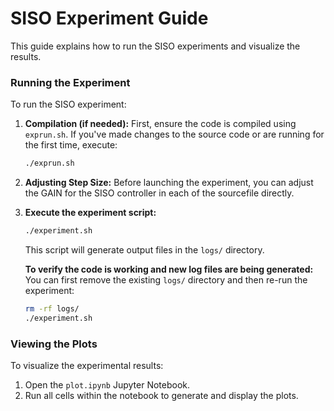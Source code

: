# SISO Experiment Guide

This guide explains how to run the SISO experiments and visualize the results.

### Running the Experiment

To run the SISO experiment:


1.  **Compilation (if needed):**
    First, ensure the code is compiled using `exprun.sh`. If you've made changes to the source code or are running for the first time, execute:

    ```bash
    ./exprun.sh
    ```

2.  **Adjusting Step Size:**
    Before launching the experiment, you can adjust the GAIN for the SISO controller in each of the sourcefile directly.

3.  **Execute the experiment script:**

    ```bash
    ./experiment.sh
    ```

    This script will generate output files in the `logs/` directory.

    **To verify the code is working and new log files are being generated:**
    You can first remove the existing `logs/` directory and then re-run the experiment:

    ```bash
    rm -rf logs/
    ./experiment.sh
    ```


### Viewing the Plots

To visualize the experimental results:

1.  Open the `plot.ipynb` Jupyter Notebook.
2.  Run all cells within the notebook to generate and display the plots.
